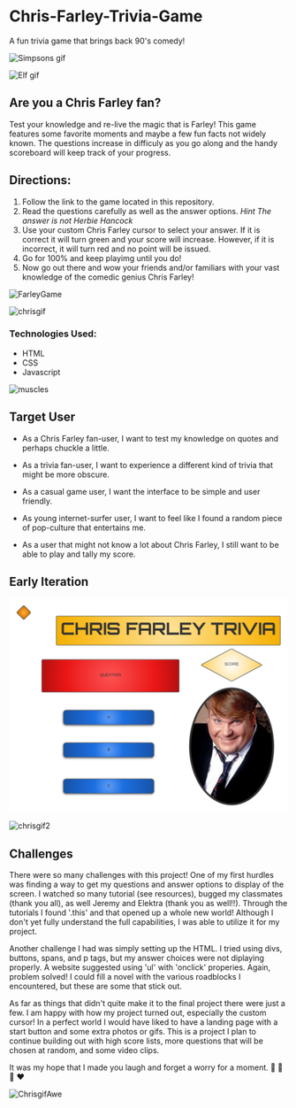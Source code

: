 # Chris-Farley-Trivia-Game
A fun trivia game that brings back 90's comedy!

![Simpsons gif](https://media.giphy.com/media/SXxMElmLattqToSw4I/giphy.gif)

![Elf gif](https://media.giphy.com/media/l2YWluoNgk342F3k4/giphy.gif)

## Are you a Chris Farley fan?

Test your knowledge and re-live the magic that is Farley! This game features some favorite moments and maybe a few fun facts not widely known. The questions increase in difficuly as you go along and the handy scoreboard will keep track of your progress. 

## Directions:
1. Follow the link to the game located in this repository.
1. Read the questions carefully as well as the answer options. *Hint The answer is not Herbie Hancock*
1. Use your custom Chris Farley cursor to select your answer. If it is correct it will turn green and your score will increase. However, if it is incorrect, it will turn red and no point will be issued. 
1. Go for 100% and keep playimg until you do!
1. Now go out there and wow your friends and/or familiars with your vast knowledge of the comedic genius Chris Farley!

![FarleyGame](farleyGame.png)

![chrisgif](https://media.giphy.com/media/lcZaVdfWryQU/giphy.gif)

### Technologies Used:
- HTML
- CSS
- Javascript

![muscles](https://media.giphy.com/media/l378lI0nbCWGuwxi0/giphy.gif)

## Target User
- As a Chris Farley fan-user, I want to test my knowledge on quotes and perhaps chuckle a little.

- As a trivia fan-user, I want to experience a different kind of trivia that might be more obscure.

- As a casual game user, I want the interface to be simple and user friendly.

- As young internet-surfer user, I want to feel like I found a random piece of pop-culture that entertains me.

- As a user that might not know a lot about Chris Farley, I still want to be able to play and tally my score.

## Early Iteration

![firstVersion](earlyChris.png)


![chrisgif2](https://media.giphy.com/media/l378rxjCdelAIKHhC/giphy.gif)

## Challenges

There were so many challenges with this project! One of my first hurdles was finding a way to get my questions and answer options to display of the screen. I watched so many tutorial (see resources), bugged my classmates (thank you all), as well Jeremy and Elektra (thank you as well!!). Through the tutorials I found '.this' and that opened up a whole new world! Although I don't yet fully understand the full capabilities, I was able to utilize it for my project. 

Another challenge I had was simply setting up the HTML. I tried using divs, buttons, spans, and p tags, but my answer choices were not diplaying properly. A website suggested using 'ul' with 'onclick' properies. Again, problem solved! I could fill a novel with the various roadblocks I encountered, but these are some that stick out.

As far as things that didn't quite make it to the final project there were just a few. I am happy with how my project turned out, especially the custom cursor! In a perfect world I would have liked to have a landing page with a start button and some extra photos or gifs. This is a project I plan to continue building out with high score lists, more questions that will be chosen at random, and some video clips.

It was my hope that I made you laugh and forget a worry for a moment. :bee: :bee: :bee: :heart:


![ChrisgifAwe](https://media.giphy.com/media/jPJz9s6VAqLLi/giphy.gif)


